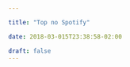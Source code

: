 ```yaml
---

title: "Top no Spotify"

date: 2018-03-015T23:38:58-02:00

draft: false
---
```


<div id="greyscale">
</div>
<link rel="stylesheet" href="../style.css">
<script src="https://d3js.org/d3.v4.min.js"></script>
<script src="https://cdnjs.cloudflare.com/ajax/libs/d3-legend/2.24.0/d3-legend.js"></script>
<script>
const svg = d3.select('svg'),
    width = 600,
    height = 600;
    svg.attr('viewBox', '0 0 '+width+' '+height)
    .attr('width', '100%');

const tooltipDiv = d3.select("body")
    .append("div")
    .attr("class", "tooltip")
    .style("opacity", 0);


const color = d3.scaleOrdinal(d3.schemeCategory20);

const simulation = d3.forceSimulation()
    .force('link', d3.forceLink().id(d => d.id))
    .force('collide', d3.forceCollide(60))
    .force('center', d3.forceCenter((width / 2), height / 2))
    .force('genreX', d3.forceX(genreX).strength(0.02))
    .force('genreY', d3.forceY(genreY));

svg.append('g')
    .attr('class', 'category-legend')
    .attr('transform', 'translate(20,20)');

const legend = d3.legendColor()
    .shape('circle')
    .shapeRadius('5')
    .orient('vertical')
    .classPrefix('legend');


d3.json('mytop50.json', function (error, graph) {

    var nodes = (graph.items).map((e) => ({"id": e.id, "name": e.name, "genres": e.genres, "img": e.images[2].url, "url": e.external_urls.spotify}))
    var edges = []

    for(var i = 0; i < nodes.length; i++){
      for(var j = i+1; j < nodes.length; j++){
        var common  = nodes[i].genres.filter(function(n) {
    return nodes[j].genres.indexOf(n) !== -1;});

        if(common.length > 0){
          edges.push({"source": nodes[i].id, "target": nodes[j].id, "type": common.includes("indie rock")? "indie rock": common.includes("indie rock")? "indie rock": common[0]})
        }
      }
    }

    graph = {"nodes": nodes, "edges": edges}


    if (error) throw error;

    const types = d3.set(graph.edges.map(e => e.type)).values();
    color.domain(types);

    legend
        .scale(color)
        .on('cellover', c => {
            d3.selectAll('.links line')
                .transition().duration(200)
                .attr('opacity', d => d.type === c ? 1 : 0);

            d3.selectAll('.node image')
                .filter(n => {
                   return graph.edges
                       .filter(e => e.type === c)
                       .find(e => e.source.id === n.id || e.target.id === n.id) !== undefined;
                })
                .attr('x', n => -33)
                .attr('y', n => -33)
                .attr('width', 66)
                .attr('height', 66);
        })
        .on('cellout', () => {
            d3.selectAll('.links line')
                .transition().duration(200)
                .attr('opacity', 1);

            d3.selectAll('.node image')
                .attr('x', n => -25)
                .attr('y', n => -25)
                .attr('width', 50)
                .attr('height', 50);
        });

    svg.select('.category-legend')
        .call(legend);

    const link = svg.append('g')
        .attr('class', 'links')
        .selectAll('line')
        .data(graph.edges)
        .enter()
        .append('line')
        .style('stroke', e => color(e.type))
        .attr('stroke-width', 1)
        .on('mouseover', d => {
            d3.selectAll('.legendlabel')
                .filter(l => l === d.type)
                .classed('legend-hover', true);
        })
        .on('mouseout', () => {
            d3.selectAll('.legendlabel')
                .classed('legend-hover', false);
        });

    const nodeGroup = svg.append('g')
        .attr('class', 'nodes')
        .selectAll('.node')
        .data(graph.nodes)
        .enter()
        .append('g')
        .attr('class', 'node')
        .call(d3.drag()
            .on('start', dragstarted)
            .on('drag', dragged)
            .on('end', dragended));

    nodeGroup
        .append('image')
        .attr('xlink:href', d => d.img)
        .attr('x', -25)
        .attr('y', -25)
        .attr('width', 50)
        .attr('height', 50)
        .on('mouseover', (d, i, nodes) => {
            svg.selectAll('.links line')
                .transition()
                .duration(200)
                .attr('opacity', e => d.id === e.source.id || d.id === e.target.id ? 1 : 0);

            tooltipDiv.transition()
                .duration(200)
                .style('opacity', 0.7);
            tooltipDiv.html(`${d.name} - ${d.genres}`)
                .style("left", d3.event.pageX + "px")
                .style("top", d3.event.pageY + "px");

            d3.selectAll(nodes)
                .classed('greyed', n => n.id !== d.id && !isAdjacent(d, n))
                .transition().duration(200)
                .attr('x', n => isAdjacent(d, n) ? -33 : -25)
                .attr('y', n => isAdjacent(d, n) ? -33 : -25)
                .attr('width', n => isAdjacent(d, n) ? 66 : 50)
                .attr('height', n => isAdjacent(d, n) ? 66 : 50);

            d3.select(nodes[i])
                .transition()
                .duration(200)
                .attr('x', -40)
                .attr('y', -40)
                .attr('width', 80)
                .attr('height', 80);

            d3.selectAll('.legendlabel')
                .filter(l => {
                    return graph.edges
                        .filter(e => e.source.id === d.id || e.target.id === d.id)
                        .map(e => e.type)
                        .includes(l);
                })
                .classed('legend-hover', true);

        })
        .on('mouseout', (d, i, nodes) => {
            svg.selectAll('.links line')
                .transition()
                .duration(200)
                .attr('opacity', 1)
                .attr('stroke-width', 1)
                .style('stroke', e => color(e.type));

            tooltipDiv.transition()
                .duration(200)
                .style('opacity', 0);

            d3.selectAll(nodes)
                .classed('greyed', false)
                .transition()
                .duration(200)
                .attr('x', -25)
                .attr('y', -25)
                .attr('width', 50)
                .attr('height', 50);

            d3.selectAll('.legendlabel')
                .classed('legend-hover', false);
            const node = d3.selectAll('.node')
                .filter(n => d.id === n.id);

            node.select('rect')
                .remove();

            node.select('text')
                .remove();
        })
        .on('click', d => window.open(d.url));

    simulation
        .nodes(graph.nodes)
        .on('tick', ticked);

    simulation.force('link')
        .links(graph.edges);

    function ticked() {
        link
            .attr('x1', d => d.source.x)
            .attr('y1', d => d.source.y)
            .attr('x2', d =>  d.target.x)
            .attr('y2', d => d.target.y);

        nodeGroup.attr('transform', d => `translate(${d.x}, ${d.y})`);
    }

    function isAdjacent(source, node) {
        return graph.edges
            .filter(e => e.source.id === source.id || e.target.id === source.id)
            .find(e => e.target.id === node.id || e.source.id === node.id) !== undefined;
    }
});

function dragstarted(d) {
    if (!d3.event.active) simulation.alphaTarget(0.3).restart();
    d.fx = d.x;
    d.fy = d.y;
}

function dragged(d) {
    d.fx = d3.event.x;
    d.fy = d3.event.y;
}

function genreX(n) {
    const genres = n.genres.join('-');
    if (genres.includes('hip hop') || genres.includes('rap')) {
        return width / 4 * 3;
    } else if (genres.includes('house')) {
        return width / 4;
    } else {
        return width;
    }
}

function genreY(n) {
    const genres = n.genres.join('-');
    if (genres.length === 0 && !genres.includes('hip hop') && !genres.includes('rap') && genres.includes('house')) {
        return height / 4;
    } else {
        return height / 2;
    }
}

function dragended(d) {
    if (!d3.event.active) simulation.alphaTarget(0);
    d.fx = null;
    d.fy = null;
}

</script>
